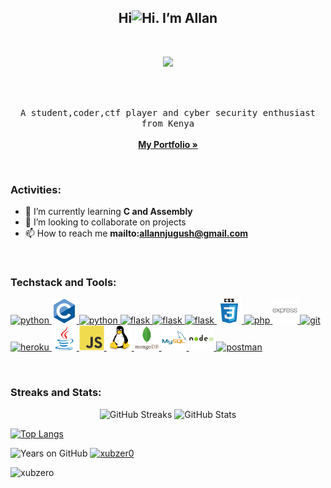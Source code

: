 

<!-- Hi Header -->
<h2 align="center">Hi<img src="https://media.giphy.com/media/hvRJCLFzcasrR4ia7z/giphy.gif" alt="Hi" width="28" />. I’m Allan</h2>

<br/>
<p align="center">
<img src="https://readme-typing-svg.herokuapp.com?color=%2336BCF7&center=true&lines=Hi+%2C+I+am+Allan;I+am+a+Student+%F0%9F%A7%91%E2%80%8D%F0%9F%8E%93;I+%E2%9D%A4+Coding+%F0%9F%92%BB;I+%E2%9D%A4+Learning+new+stuff+%F0%9F%8C%B1;I+%E2%9D%A4+Cyber+Security+%F0%9F%95%B5%EF%B8%8F;I+%E2%9D%A4+Automating+Stuff+%F0%9F%94%A7;I+%E2%9D%A4+Collaborating+on+projects+%F0%9F%91%AF">
</p>
<br/>




<br/>
<p align="center">
<samp>A student,coder,ctf player and cyber security enthusiast from Kenya</samp>
<br/>
<br/>
<a href="#"><strong>My Portfolio »</strong></a>
</p>


<br/>



<h3 align="left">Activities:</h3>

- 🌱 I’m currently learning **C and Assembly**
- 👯 I’m looking to collaborate on projects
- 📫 How to reach me **mailto:allannjugush@gmail.com**


<br/>

<h3 align="left">Techstack and Tools:</h3>
<p align="left">
	<a href="#" target="_blank"> <img src="https://www.vectorlogo.zone/logos/ubuntu/ubuntu-icon.svg" alt="python" width="40" height="40"/> </a>
	<a href="https://www.cprogramming.com/" target="_blank"> <img src="https://raw.githubusercontent.com/devicons/devicon/master/icons/c/c-original.svg" alt="c" width="40" height="40"/> </a>
	<a href="#" target="_blank"> <img src="https://www.vectorlogo.zone/logos/python/python-icon.svg" alt="python" width="40" height="40"/> </a>
	<a href="#" target="_blank"> <img src="https://www.vectorlogo.zone/logos/pocoo_flask/pocoo_flask-icon.svg" alt="flask" width="40" height="40"/> </a>
	<a href="#" target="_blank"> <img src="https://www.vectorlogo.zone/logos/w3_html5/w3_html5-icon.svg" alt="flask" width="40" height="40"/> </a>
	<a href="#" target="_blank"> <img src="https://www.vectorlogo.zone/logos/getbootstrap/getbootstrap-icon.svg" alt="flask" width="40" height="40"/> </a>
	<a href="https://www.w3schools.com/css/" target="_blank"> <img src="https://raw.githubusercontent.com/devicons/devicon/master/icons/css3/css3-original-wordmark.svg" alt="css3" width="40" height="40"/> </a>
	<a href="#" target="_blank"> <img src="https://www.vectorlogo.zone/logos/php/php-icon.svg" alt="php" width="40" height="40"/> </a>
	<!-- <a href="#" target="_blank"> <img src="https://www.vectorlogo.zone/logos/python/python-horizontal.svg" alt="c" width="40" height="40"/> </a> -->
	<a href="https://expressjs.com" target="_blank"> <img src="https://raw.githubusercontent.com/devicons/devicon/master/icons/express/express-original-wordmark.svg" alt="express" width="40" height="40"/> </a>
<!-- 	<a href="https://firebase.google.com/" target="_blank"> <img src="https://www.vectorlogo.zone/logos/firebase/firebase-icon.svg" alt="firebase" width="40" height="40"/> </a> -->
	<a href="https://git-scm.com/" target="_blank"> <img src="https://www.vectorlogo.zone/logos/git-scm/git-scm-icon.svg" alt="git" width="40" height="40"/> </a>
	<a href="https://heroku.com" target="_blank"> <img src="https://www.vectorlogo.zone/logos/heroku/heroku-icon.svg" alt="heroku" width="40" height="40"/> </a>
	<a href="https://www.java.com" target="_blank"> <img src="https://raw.githubusercontent.com/devicons/devicon/master/icons/java/java-original.svg" alt="java" width="40" height="40"/> </a>
	<a href="https://developer.mozilla.org/en-US/docs/Web/JavaScript" target="_blank"> <img src="https://raw.githubusercontent.com/devicons/devicon/master/icons/javascript/javascript-original.svg" alt="javascript" width="40" height="40"/> </a>
	<a href="https://www.linux.org/" target="_blank"> <img src="https://raw.githubusercontent.com/devicons/devicon/master/icons/linux/linux-original.svg" alt="linux" width="40" height="40"/> </a>
	<a href="https://www.mongodb.com/" target="_blank"> <img src="https://raw.githubusercontent.com/devicons/devicon/master/icons/mongodb/mongodb-original-wordmark.svg" alt="mongodb" width="40" height="40"/> </a>
	<a href="https://www.mysql.com/" target="_blank"> <img src="https://raw.githubusercontent.com/devicons/devicon/master/icons/mysql/mysql-original-wordmark.svg" alt="mysql" width="40" height="40"/> </a>
	<a href="https://nodejs.org" target="_blank"> <img src="https://raw.githubusercontent.com/devicons/devicon/master/icons/nodejs/nodejs-original-wordmark.svg" alt="nodejs" width="40" height="40"/> </a>
	<a href="https://postman.com" target="_blank"> <img src="https://www.vectorlogo.zone/logos/getpostman/getpostman-icon.svg" alt="postman" width="40" height="40"/> </a>
</p>


<br/>

<h3 align="left">Streaks and Stats:</h3>
<p align="center">
  <img src="https://github-readme-streak-stats.herokuapp.com/?user=xubzero&amp;theme=nord" alt="GitHub Streaks" width="49%" />

  <img src="https://gitcard.vercel.app/api?username=xubzero&amp;show_icons=true&amp;theme=nord" alt="GitHub Stats" width="49%" />

[![Top Langs](https://github-readme-stats.vercel.app/api/top-langs/?username=xubzero&show_icons=true&theme=nord&langs_count=8&layout=compact)](https://github.com/xubzero/github-readme-stats)
  

</p>


<p align="left">
  <img src="https://badges.pufler.dev/years/xubzero?style=for-the-badge&amp;color=0389ff&amp;labelColor=334455&amp;logo=github" alt="Years on GitHub" />
  <a href="https://twitter.com/xubzer0" target="blank"><img src="https://img.shields.io/twitter/follow/xubzer0?logo=twitter&style=for-the-badge" alt="xubzer0" /></a>
</p>

<img src="https://komarev.com/ghpvc/?username=xubzero" alt="xubzero" />

<br>
<br>
<!---
xubzero/xubzero is a ✨ special ✨ repository because its `README.md` (this file) appears on your GitHub profile.
You can click the Preview link to take a look at your changes.
--->
